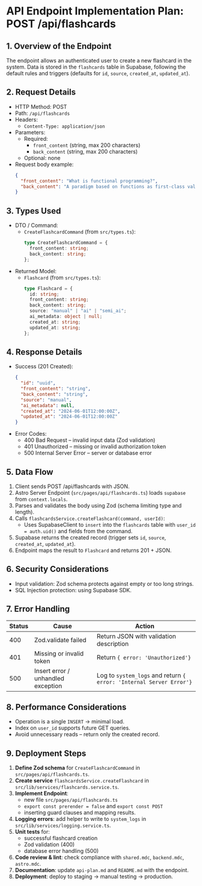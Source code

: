 # API Endpoint Implementation Plan: POST /api/flashcards

## 1. Overview of the Endpoint

The endpoint allows an authenticated user to create a new flashcard in the system. Data is stored in the `flashcards` table in Supabase, following the default rules and triggers (defaults for `id`, `source`, `created_at`, `updated_at`).

## 2. Request Details

- HTTP Method: POST
- Path: `/api/flashcards`
- Headers:
  - `Content-Type: application/json`
- Parameters:
  - Required:
    - `front_content` (string, max 200 characters)
    - `back_content` (string, max 200 characters)
  - Optional: none
- Request body example:
  ```json
  {
    "front_content": "What is functional programming?",
    "back_content": "A paradigm based on functions as first-class values."
  }
  ```

## 3. Types Used

- DTO / Command:
  - `CreateFlashcardCommand` (from `src/types.ts`):
    ```ts
    type CreateFlashcardCommand = {
      front_content: string;
      back_content: string;
    };
    ```
- Returned Model:
  - `Flashcard` (from `src/types.ts`):
    ```ts
    type Flashcard = {
      id: string;
      front_content: string;
      back_content: string;
      source: "manual" | "ai" | "semi_ai";
      ai_metadata: object | null;
      created_at: string;
      updated_at: string;
    };
    ```

## 4. Response Details

- Success (201 Created):
  ```json
  {
    "id": "uuid",
    "front_content": "string",
    "back_content": "string",
    "source": "manual",
    "ai_metadata": null,
    "created_at": "2024-06-01T12:00:00Z",
    "updated_at": "2024-06-01T12:00:00Z"
  }
  ```
- Error Codes:
  - 400 Bad Request – invalid input data (Zod validation)
  - 401 Unauthorized – missing or invalid authorization token
  - 500 Internal Server Error – server or database error

## 5. Data Flow

1. Client sends POST /api/flashcards with JSON.
2. Astro Server Endpoint (`src/pages/api/flashcards.ts`) loads `supabase` from `context.locals`.
3. Parses and validates the body using Zod (schema limiting type and length).
4. Calls `flashcardsService.createFlashcard(command, userId)`:
   - Uses SupabaseClient to `insert` into the `flashcards` table with `user_id = auth.uid()` and fields from the command.
5. Supabase returns the created record (trigger sets `id`, `source`, `created_at`, `updated_at`).
6. Endpoint maps the result to `Flashcard` and returns 201 + JSON.

## 6. Security Considerations

- Input validation: Zod schema protects against empty or too long strings.
- SQL Injection protection: using Supabase SDK.

## 7. Error Handling

| Status | Cause                              | Action                                                              |
| ------ | ---------------------------------- | ------------------------------------------------------------------- |
| 400    | Zod.validate failed                | Return JSON with validation description                             |
| 401    | Missing or invalid token           | Return `{ error: 'Unauthorized'}`                                   |
| 500    | Insert error / unhandled exception | Log to `system_logs` and return `{ error: 'Internal Server Error'}` |

## 8. Performance Considerations

- Operation is a single `INSERT` → minimal load.
- Index on `user_id` supports future GET queries.
- Avoid unnecessary reads – return only the created record.

## 9. Deployment Steps

1. **Define Zod schema** for `CreateFlashcardCommand` in `src/pages/api/flashcards.ts`.
2. **Create service** `flashcardsService.createFlashcard` in `src/lib/services/flashcards.service.ts`.
3. **Implement Endpoint**:
   - new file `src/pages/api/flashcards.ts`
   - `export const prerender = false` and `export const POST`
   - inserting guard clauses and mapping results.
4. **Logging errors**: add helper to write to `system_logs` in `src/lib/services/logging.service.ts`.
5. **Unit tests** for:
   - successful flashcard creation
   - Zod validation (400)
   - database error handling (500)
6. **Code review & lint**: check compliance with `shared.mdc`, `backend.mdc`, `astro.mdc`.
7. **Documentation**: update `api-plan.md` and `README.md` with the endpoint.
8. **Deployment**: deploy to staging → manual testing → production.
